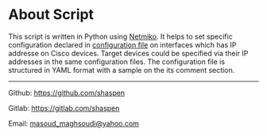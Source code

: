 About Script
===

This script is written in Python using [Netmiko](https://github.com/ktbyers/netmiko). It helps to set specific configuration declared in [configuration file](./config.yml) on interfaces which has IP addresse on Cisco devices. Target devices could be specified via their IP addresses in the same configuration files. The configuration file is structured in YAML format with a sample on the its comment section.

---
Github: https://github.com/shaspen

Gitlab: https://gitlab.com/shaspen

Email:  masoud_maghsoudi@yahoo.com
